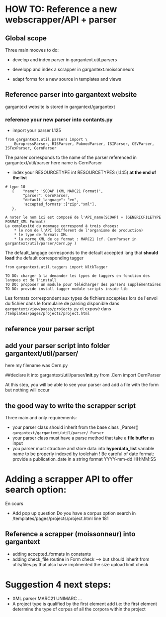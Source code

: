 # HOW TO: Reference a new webscrapper/API + parser

## Global scope
Three main mooves to do:
- develop and index parser
in gargantext.util.parsers
- developp and index a scrapper
in gargantext.moissonneurs

- adapt forms for a new source
in templates and views

## Reference parser into gargantext website
gargantext website is stored in gargantext/gargantext

### reference your new parser into contants.py
* import your parser l.125
```
from gargantext.util.parsers import \
    EuropressParser, RISParser, PubmedParser, ISIParser, CSVParser, ISTexParser, CernParser
```
The parser corresponds to the name of the parser referenced in gargantext/util/parser
here  name is CernParser


* index your RESOURCETYPE
int RESOURCETYPES (l.145) **at the end of the list**
```
# type 10
   {    "name": 'SCOAP (XML MARC21 Format)',
        "parser": CernParser,
        "default_language": "en",
        'accepted_formats':["zip","xml"],
   },
```
    A noter le nom ici est composé de l'API_name(SCOAP) + (GENERICFILETYPE FORMAT_XML Format)
    La complexité du nommage correspond à trois choses:
        * le nom de l'API (different de l'organisme de production)
        * le type de format: XML
        * la norme XML de ce format : MARC21 (cf. CernParser in gargantext/util/parser/Cern.py )

The default_langage corresponds to the default accepted lang that **should load** the default corresponding tagger


```
from gargantext.util.taggers import NltkTagger
```
    TO DO: charger à la demander les types de taggers en fonction des langues et de l'install
    TO DO: proposer un module pour télécharger des parsers supplémentaires
    TO DO: provide install tagger module scripts inside lib

Les formats correspondent aux types de fichiers acceptées lors de l'envoi du fichier dans le formulaire de
parsing disponible dans `gargantext/view/pages/projects.py` et
exposé dans `/templates/pages/projects/project.html`

## reference your parser script

## add your parser script into folder gargantext/util/parser/
here my filename was Cern.py

##declare it into gargantext/util/parser/__init__.py
from .Cern  import CernParser

At this step, you will be able to see your parser and add a file with the form
but nothing will occur

## the good way to write the scrapper script

Three main and only requirements:
* your parser class should inherit from the base class _Parser()
`gargantext/gargantext/util/parser/_Parser`
* your parser class must have a parse method that take a **file buffer** as input
* you parser must structure and store data into **hyperdata_list** variable name
to be properly indexed by toolchain
! Be careful of date format: provide a publication_date in  a string format YYYY-mm-dd HH:MM:SS

# Adding a scrapper API to offer search option:
En cours
* Add pop up question Do you have a corpus
option search in /templates/pages/projects/project.html line 181


## Reference a scrapper (moissonneur) into gargantext

* adding accepted_formats in constants
* adding check_file routine in Form check ==> but should inherit from utils/files.py
that also have implmented the size upload limit check

# Suggestion 4 next steps:
* XML parser MARC21 UNIMARC ...
* A project type is qualified by the first element add i.e:
the first element determine the type of corpus of all the corpora within the project

